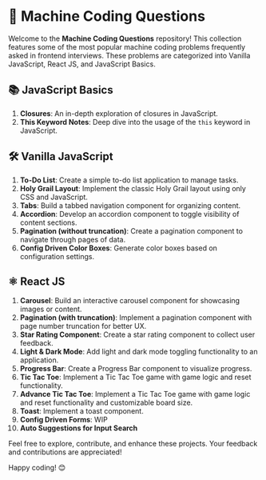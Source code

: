 # 📝 Machine Coding Questions

Welcome to the **Machine Coding Questions** repository! This collection features some of the most popular machine coding problems frequently asked in frontend interviews. These problems are categorized into Vanilla JavaScript, React JS, and JavaScript Basics.

## 📚 JavaScript Basics

1. **Closures**: An in-depth exploration of closures in JavaScript.
2. **This Keyword Notes**: Deep dive into the usage of the `this` keyword in JavaScript.

## 🛠 Vanilla JavaScript

1. **To-Do List**: Create a simple to-do list application to manage tasks.
2. **Holy Grail Layout**: Implement the classic Holy Grail layout using only CSS and JavaScript.
3. **Tabs**: Build a tabbed navigation component for organizing content.
4. **Accordion**: Develop an accordion component to toggle visibility of content sections.
5. **Pagination (without truncation)**: Create a pagination component to navigate through pages of data.
6. **Config Driven Color Boxes**: Generate color boxes based on configuration settings.

## ⚛️ React JS

1. **Carousel**: Build an interactive carousel component for showcasing images or content.
2. **Pagination (with truncation)**: Implement a pagination component with page number truncation for better UX.
3. **Star Rating Component**: Create a star rating component to collect user feedback.
4. **Light & Dark Mode**: Add light and dark mode toggling functionality to an application.
5. **Progress Bar**: Create a Progress Bar component to visualize progress.
6. **Tic Tac Toe**: Implement a Tic Tac Toe game with game logic and reset functionality.
7. **Advance Tic Tac Toe**: Implement a Tic Tac Toe game with game logic and reset functionality and customizable board size.
8. **Toast**: Implement a toast component.
9. **Config Driven Forms**: WIP
10. **Auto Suggestions for Input Search**

Feel free to explore, contribute, and enhance these projects. Your feedback and contributions are appreciated!

Happy coding! 😊
